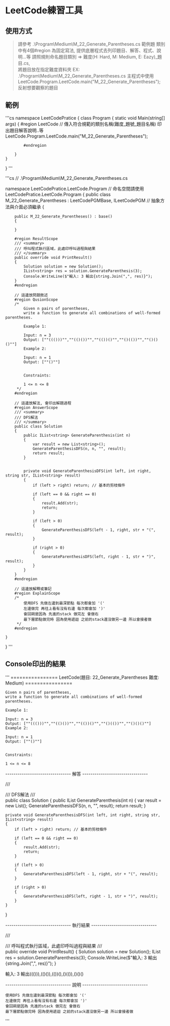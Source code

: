 # LeetCode練習工具

## 使用方式
> 請參考 .\Program\Medium\M_22_Generate_Parentheses.cs 範例題
> 類別中有4個#region 為固定寫法, 提供底層程式去列印題目、解答、程式、說明...等
> 請照規則命名題目類別 => 難度(H: Hard, M: Medium, E: Eazy)_題目.cs, <br>
將題目放在指定難度資料夾 EX: .\Program\Medium\M_22_Generate_Parentheses.cs
> 主程式中使用 LeetCode.Program.LeetCode.main("M_22_Generate_Parentheses"); 反射想要觀察的題目

## 範例
'''cs
namespace LeetCodePratice
{
    class Program
    {
        static void Main(string[] args)
        {
            #region LeetCode
            // 傳入符合規範的類別名稱(難度_題號_題目名稱) 印出題目解答說明..等
            LeetCode.Program.LeetCode.main("M_22_Generate_Parentheses");

            #endregion

        }
    }
}
'''

'''cs
// .\Program\Medium\M_22_Generate_Parentheses.cs

namespace LeetCodePratice.LeetCode.Program // 命名空間請使用LeetCodePratice.LeetCode.Program
{
    public class M_22_Generate_Parentheses : LeetCodePGMBase, ILeetCodePGM // 抽象方法與介面必須繼承
    {

        public M_22_Generate_Parentheses() : base()
        {

        }

        #region ResultScope
        /// <summary>
        /// 呼叫程式執行區域，此處印呼叫過程與結果
        /// </summary>
        public override void PrintResult()
        {
            Solution solution = new Solution();
            IList<string> res = solution.GenerateParenthesis(3);
            Console.WriteLine($"輸入: 3 輸出{string.Join(",", res)}");
        }
        #endregion

        // 這邊放問題敘述
        #region QusionScope
        /*
            Given n pairs of parentheses,                                            
            write a function to generate all combinations of well-formed parentheses.
                                                                                     
            Example 1:                                                               
                                                                                     
            Input: n = 3                                                             
            Output: [""((()))"",""(()())"",""(())()"",""()(())"",""()()()""]         
            Example 2:                                                               
                                                                                     
            Input: n = 1                                                             
            Output: [""()""]                                                         
                                                                                     
                                                                                     
            Constraints:                                                             
                                                                                     
            1 <= n <= 8                                                              
         */
        #endregion

        // 這邊放解法, 會印出解題過程
        #region AnswerScope
        /// <summary>
        /// DFS解法
        /// </summary>
        public class Solution
        {
            public IList<string> GenerateParenthesis(int n)
            {
                var result = new List<string>();
                GenerateParenthesisDFS(n, n, "", result);
                return result;
            }


            private void GenerateParenthesisDFS(int left, int right, string str, IList<string> result)
            {
                if (left > right) return; // 基本的剪枝條件

                if (left == 0 && right == 0)
                {
                    result.Add(str);
                    return;
                }

                if (left > 0)
                {
                    GenerateParenthesisDFS(left - 1, right, str + "(", result);
                }

                if (right > 0)
                {
                    GenerateParenthesisDFS(left, right - 1, str + ")", result);
                }
            }
        }
        #endregion

        // 這邊放解釋或筆記
        #region ExplainScope
        /*
            使用DFS 先做左邊到最深節點 每次都會加 '('                                                           
            左邊做完 再往上看有沒有右邊 每次都會加 ')'        
            會回朔是因為 先進的stack 做完左 會做右        
            最下層節點做完時 因為使用遞迴 之前的stack還沒做另一邊 所以會接者做
         */
        #endregion

    }
}
'''

## Console印出的結果
'''
================ LeetCode(題目: 22_Generate_Parentheses 難度: Medium) ================

    Given n pairs of parentheses,
    write a function to generate all combinations of well-formed parentheses.

    Example 1:

    Input: n = 3
    Output: [""((()))"",""(()())"",""(())()"",""()(())"",""()()()""]
    Example 2:

    Input: n = 1
    Output: [""()""]


    Constraints:

    1 <= n <= 8

-------------------------------- 解答 --------------------------------

/// <summary>
/// DFS解法
/// </summary>
public class Solution
{
    public IList<string> GenerateParenthesis(int n)
    {
        var result = new List<string>();
        GenerateParenthesisDFS(n, n, "", result);
        return result;
    }


    private void GenerateParenthesisDFS(int left, int right, string str, IList<string> result)
    {
        if (left > right) return; // 基本的剪枝條件

        if (left == 0 && right == 0)
        {
            result.Add(str);
            return;
        }

        if (left > 0)
        {
            GenerateParenthesisDFS(left - 1, right, str + "(", result);
        }

        if (right > 0)
        {
            GenerateParenthesisDFS(left, right - 1, str + ")", result);
        }
    }
}

-------------------------------- 執行結果 --------------------------------

/// <summary>
/// 呼叫程式執行區域，此處印呼叫過程與結果
/// </summary>
public override void PrintResult()
{
    Solution solution = new Solution();
    IList<string> res = solution.GenerateParenthesis(3);
    Console.WriteLine($"輸入: 3 輸出{string.Join(",", res)}");
}



輸入: 3 輸出((())),(()()),(())(),()(()),()()()

-------------------------------- 說明 --------------------------------

    使用DFS 先做左邊到最深節點 每次都會加 '('
    左邊做完 再往上看有沒有右邊 每次都會加 ')'
    會回朔是因為 先進的stack 做完左 會做右
    最下層節點做完時 因為使用遞迴 之前的stack還沒做另一邊 所以會接者做

'''

